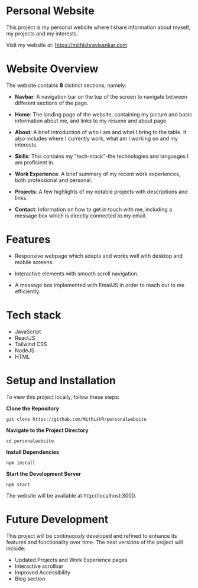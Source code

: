# Personal Website

This project is my personal website where I share information about myself, my projects and my interests. 

Visit my website at: https://mithishravisankar.com

# Website Overview

The website contains **8** distinct sections, namely:

- **Navbar**: A navigation bar on the top of the screen to navigate between different sections of the page.

- **Home**: The landing page of the website, containing my picture and basic information about me, and links to my resume and about page.

- **About**: A brief introduction of who I am and what I bring to the table. It also includes where I currently work, what am I working on and my interests. 

- **Skills**: This contains my "tech-stack"-the technologies and languages I am proficient in.

- **Work Experience**: A brief summary of my recent work experiences, both professional and personal.

- **Projects**: A few highlights of my notable projects with descriptions and links.

- **Contact**: Information on how to get in touch with me, including a message box which is directly connected to my email.

# Features
- Responsive webpage which adapts and works well with desktop and mobile screens.

- Interactive elements with smooth scroll navigation.

- A message box implemented with EmailJS in order to reach out to me efficiently. 

# Tech stack
- JavaScript
- ReactJS
- Tailwind CSS
- NodeJS
- HTML

# Setup and Installation 

To view this project locally, follow these steps:

**Clone the Repository**

```git clone https://github.com/MithishR/personalwebsite```

**Navigate to the Project Directory**

```cd personalwebsite```

**Install Dependencies**

```npm install```

**Start the Development Server**

```npm start```

The website will be available at http://localhost:3000.

# Future Development

This project will be continuously developed and refined to enhance its features and functionality over time. The next versions of the project will include:
- Updated Projects and Work Experience pages
- Interactive scrollbar
- Improved Accessibility
- Blog section


